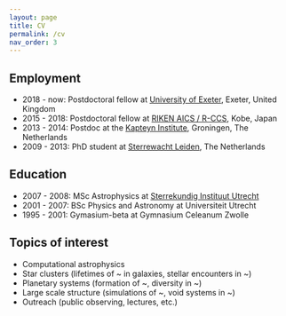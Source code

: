 ```yaml
---
layout: page
title: CV
permalink: /cv
nav_order: 3
---
```

## Employment
- 2018 - now: Postdoctoral fellow at [University of Exeter](http://emps.exeter.ac.uk/physics-astronomy/research/astrophysics/), Exeter, United Kingdom
- 2015 - 2018: Postdoctoral fellow at [RIKEN AICS / R-CCS](https://www.r-ccs.riken.jp/en/), Kobe, Japan
- 2013 - 2014: Postdoc at the [Kapteyn Institute](http://www.astro.rug.nl), Groningen, The Netherlands
- 2009 - 2013: PhD student at [Sterrewacht Leiden](http://www.strw.leidenuniv.nl), The Netherlands

## Education
- 2007 - 2008: MSc Astrophysics at [Sterrekundig Instituut Utrecht](http://www.staff.science.uu.nl/~rutte101/Utrecht_astronomy.html)
- 2001 - 2007: BSc Physics and Astronomy at Universiteit Utrecht
- 1995 - 2001: Gymasium-beta at Gymnasium Celeanum Zwolle

## Topics of interest

- Computational astrophysics
- Star clusters (lifetimes of ~ in galaxies, stellar encounters in ~)
- Planetary systems (formation of ~, diversity in ~)
- Large scale structure (simulations of ~, void systems in ~)
- Outreach (public observing, lectures, etc.)
